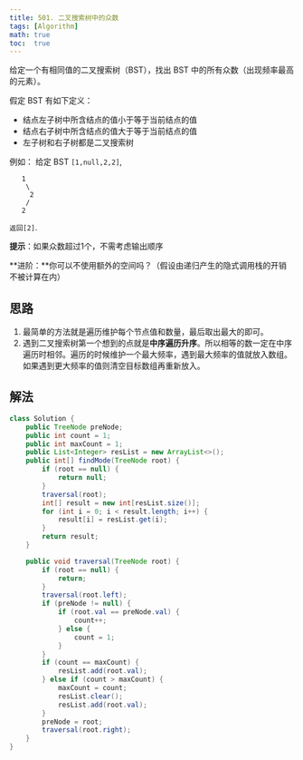 ```yaml
---
title: 501. 二叉搜索树中的众数
tags: [Algorithm]
math: true
toc:  true
---
```


给定一个有相同值的二叉搜索树（BST），找出 BST 中的所有众数（出现频率最高的元素）。

假定 BST 有如下定义：

- 结点左子树中所含结点的值小于等于当前结点的值
- 结点右子树中所含结点的值大于等于当前结点的值
- 左子树和右子树都是二叉搜索树

例如：
给定 BST `[1,null,2,2]`,

```
   1
    \
     2
    /
   2
```

`返回[2]`.

**提示**：如果众数超过1个，不需考虑输出顺序

**进阶：**你可以不使用额外的空间吗？（假设由递归产生的隐式调用栈的开销不被计算在内）

## 思路

1. 最简单的方法就是遍历维护每个节点值和数量，最后取出最大的即可。
2. 遇到二叉搜索树第一个想到的点就是**中序遍历升序**。所以相等的数一定在中序遍历时相邻。遍历的时候维护一个最大频率，遇到最大频率的值就放入数组。如果遇到更大频率的值则清空目标数组再重新放入。

## 解法

```java
class Solution {
    public TreeNode preNode;
    public int count = 1;
    public int maxCount = 1;
    public List<Integer> resList = new ArrayList<>();
    public int[] findMode(TreeNode root) {
        if (root == null) {
            return null;
        }
        traversal(root);
        int[] result = new int[resList.size()];
        for (int i = 0; i < result.length; i++) {
            result[i] = resList.get(i);
        }
        return result;
    }

    public void traversal(TreeNode root) {
        if (root == null) {
            return;
        }
        traversal(root.left);
        if (preNode != null) {
            if (root.val == preNode.val) {
                count++;
            } else {
                count = 1;
            }
        }
        if (count == maxCount) {
            resList.add(root.val);
        } else if (count > maxCount) {
            maxCount = count;
            resList.clear();
            resList.add(root.val);
        }
        preNode = root;
        traversal(root.right);
    }
}
```

